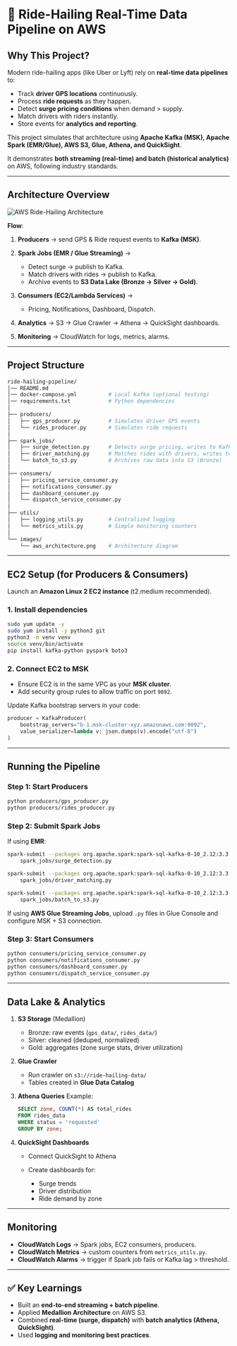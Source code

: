 # 🚖 Ride-Hailing Real-Time Data Pipeline on AWS

## Why This Project?

Modern ride-hailing apps (like Uber or Lyft) rely on **real-time data pipelines** to:

* Track **driver GPS locations** continuously.
* Process **ride requests** as they happen.
* Detect **surge pricing conditions** when demand > supply.
* Match drivers with riders instantly.
* Store events for **analytics and reporting**.

This project simulates that architecture using **Apache Kafka (MSK), Apache Spark (EMR/Glue), AWS S3, Glue, Athena, and QuickSight**.

It demonstrates **both streaming (real-time) and batch (historical analytics)** on AWS, following industry standards.

---

##  Architecture Overview

![AWS Ride-Hailing Architecture](.rid-hailing-app/Ride-hailing.png)

**Flow**:

1. **Producers** → send GPS & Ride request events to **Kafka (MSK)**.
2. **Spark Jobs (EMR / Glue Streaming)** →

   * Detect surge → publish to Kafka.
   * Match drivers with rides → publish to Kafka.
   * Archive events to **S3 Data Lake (Bronze → Silver → Gold)**.
3. **Consumers (EC2/Lambda Services)** →

   * Pricing, Notifications, Dashboard, Dispatch.
4. **Analytics** → S3 → Glue Crawler → Athena → QuickSight dashboards.
5. **Monitoring** → CloudWatch for logs, metrics, alarms.

---

## Project Structure

```bash
ride-hailing-pipeline/
│── README.md
│── docker-compose.yml          # Local Kafka (optional testing)
│── requirements.txt            # Python dependencies
│
├── producers/
│   ├── gps_producer.py         # Simulates driver GPS events
│   └── rides_producer.py       # Simulates ride requests
│
├── spark_jobs/
│   ├── surge_detection.py      # Detects surge pricing, writes to Kafka
│   ├── driver_matching.py      # Matches rides with drivers, writes to Kafka
│   └── batch_to_s3.py          # Archives raw data into S3 (Bronze)
│
├── consumers/
│   ├── pricing_service_consumer.py
│   ├── notifications_consumer.py
│   ├── dashboard_consumer.py
│   └── dispatch_service_consumer.py
│
├── utils/
│   ├── logging_utils.py        # Centralized logging
│   └── metrics_utils.py        # Simple monitoring counters
│
└── images/
    └── aws_architecture.png    # Architecture diagram
```

---

##  EC2 Setup (for Producers & Consumers)

Launch an **Amazon Linux 2 EC2 instance** (t2.medium recommended).

### 1. Install dependencies

```bash
sudo yum update -y
sudo yum install -y python3 git
python3 -m venv venv
source venv/bin/activate
pip install kafka-python pyspark boto3
```

### 2. Connect EC2 to MSK

* Ensure EC2 is in the same VPC as your **MSK cluster**.
* Add security group rules to allow traffic on port `9092`.

Update Kafka bootstrap servers in your code:

```python
producer = KafkaProducer(
    bootstrap_servers="b-1.msk-cluster-xyz.amazonaws.com:9092",
    value_serializer=lambda v: json.dumps(v).encode("utf-8")
)
```

---

## Running the Pipeline

### Step 1: Start Producers

```bash
python producers/gps_producer.py
python producers/rides_producer.py
```

### Step 2: Submit Spark Jobs

If using **EMR**:

```bash
spark-submit --packages org.apache.spark:spark-sql-kafka-0-10_2.12:3.3.0 \
    spark_jobs/surge_detection.py

spark-submit --packages org.apache.spark:spark-sql-kafka-0-10_2.12:3.3.0 \
    spark_jobs/driver_matching.py

spark-submit --packages org.apache.spark:spark-sql-kafka-0-10_2.12:3.3.0 \
    spark_jobs/batch_to_s3.py
```

If using **AWS Glue Streaming Jobs**, upload `.py` files in Glue Console and configure MSK + S3 connection.

### Step 3: Start Consumers

```bash
python consumers/pricing_service_consumer.py
python consumers/notifications_consumer.py
python consumers/dashboard_consumer.py
python consumers/dispatch_service_consumer.py
```

---

##  Data Lake & Analytics

1. **S3 Storage** (Medallion)

   * Bronze: raw events (`gps_data/`, `rides_data/`)
   * Silver: cleaned (deduped, normalized)
   * Gold: aggregates (zone surge stats, driver utilization)

2. **Glue Crawler**

   * Run crawler on `s3://ride-hailing-data/`
   * Tables created in **Glue Data Catalog**

3. **Athena Queries**
   Example:

   ```sql
   SELECT zone, COUNT(*) AS total_rides
   FROM rides_data
   WHERE status = 'requested'
   GROUP BY zone;
   ```

4. **QuickSight Dashboards**

   * Connect QuickSight to Athena
   * Create dashboards for:

     * Surge trends
     * Driver distribution
     * Ride demand by zone

---

##  Monitoring

* **CloudWatch Logs** → Spark jobs, EC2 consumers, producers.
* **CloudWatch Metrics** → custom counters from `metrics_utils.py`.
* **CloudWatch Alarms** → trigger if Spark job fails or Kafka lag > threshold.

---

## ✅ Key Learnings

* Built an **end-to-end streaming + batch pipeline**.
* Applied **Medallion Architecture** on AWS S3.
* Combined **real-time (surge, dispatch)** with **batch analytics (Athena, QuickSight)**.
* Used **logging and monitoring best practices**.



